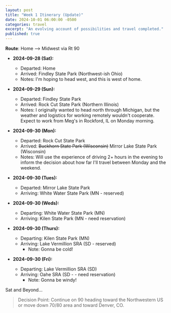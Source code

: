 ```yaml
---
layout: post
title: "Week 1 Itinerary (Update)"
date: 2024-10-01 06:00:00 -0500
categories: travel
excerpt: "An evolving account of possibilities and travel completed."
published: true
---
```


**Route**: Home --> Midwest via Rt 90

- **2024-09-28 (Sat):**  
  - Departed: Home  
  - Arrived: Findley State Park (Northwest-ish Ohio)
  - Notes: I'm hoping to head west, and this is west of home.  

- **2024-09-29 (Sun):**  
  - Departed: Findley State Park  
  - Arrived: Rock Cut State Park (Northern Illinois)  
  - Notes: I originally wanted to head north through Michigan, but the weather and logistics for working remotely wouldn't cooperate. Expect to work from Meg's in Rockford, IL on Monday morning.  

- **2024-09-30 (Mon):**  
  - Departed: Rock Cut State Park  
  - Arrived: ~~Buckhorn State Park (Wisconsin)~~ Mirror Lake State Park (Wisconsin)
  - Notes:  Will use the experience of driving 2+ hours in the evening to inform the decision about how far I'll travel between Monday and the weekend.

- **2024-09-30 (Tues):**  
  - Departed:  Mirror Lake State Park
  - Arriving: White Water State Park (MN - reserved)

- **2024-09-30 (Weds):**  
  - Departing:  White Water State Park (MN)
  - Arriving:  Kilen State Park (MN - need reservation)

- **2024-09-30 (Thurs):**
  - Departing:  Kilen State Park (MN)
  - Arriving: Lake Vermillion SRA (SD - reserved)
    - Note:  Gonna be cold!

- **2024-09-30 (Fri):**
  - Departing: Lake Vermillion SRA (SD)
  - Arriving:  Oahe SRA (SD - - need reservation)
    - Note:  Gonna be windy!
  
Sat and Beyond...

> Decision Point:  Continue on 90 heading toward the Northwestern US or move down 70/80 area and toward Denver, CO.
  